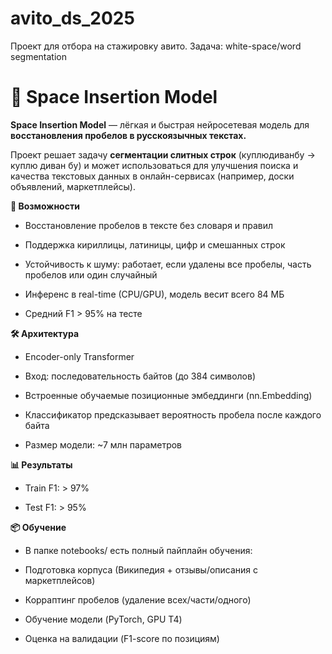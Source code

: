# avito_ds_2025
Проект для отбора на стажировку авито. 
Задача: white-space/word segmentation
# 📝 Space Insertion Model #

**Space Insertion Model**  — лёгкая и быстрая нейросетевая модель для **восстановления пробелов в русскоязычных текстах.**

Проект решает задачу **сегментации слитных строк** (куплюдиванбу → куплю диван бу) и может использоваться для улучшения поиска и качества текстовых данных в онлайн-сервисах (например, доски объявлений, маркетплейсы).

**🚀 Возможности**

*    Восстановление пробелов в тексте без словаря и правил

*    Поддержка кириллицы, латиницы, цифр и смешанных строк

*    Устойчивость к шуму: работает, если удалены все пробелы, часть пробелов или один случайный

*    Инференс в real-time (CPU/GPU), модель весит всего 84 МБ

*    Средний F1 > 95% на тесте


**🛠 Архитектура**

*    Encoder-only Transformer

*    Вход: последовательность байтов (до 384 символов)

*    Встроенные обучаемые позиционные эмбеддинги (nn.Embedding)

*    Классификатор предсказывает вероятность пробела после каждого байта

*    Размер модели: ~7 млн параметров

**📊 Результаты**

*    Train F1: > 97%

*    Test F1: > 95%

**📦 Обучение**

*    В папке notebooks/ есть полный пайплайн обучения:

*    Подготовка корпуса (Википедия + отзывы/описания с маркетплейсов)

*    Корраптинг пробелов (удаление всех/части/одного)

*    Обучение модели (PyTorch, GPU T4)

*    Оценка на валидации (F1-score по позициям)
